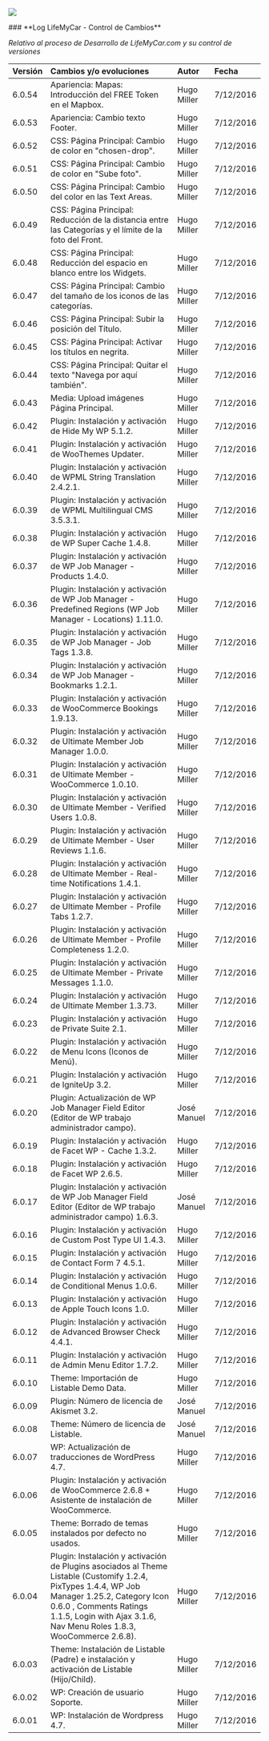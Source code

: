 <p align="left">
<img src="https://s13.postimg.org/bl787p213/Life_My_Car_Github.png">
</p>
### **Log LifeMyCar - Control de Cambios**

_Relativo al proceso de Desarrollo de LifeMyCar.com y su control de versiones_






| Versión |Cambios y/o evoluciones |Autor|Fecha|
|:------------- |:---------------|:---------------|:---------------|
| 6.0.54    | Apariencia: Mapas: Introducción del FREE Token en el Mapbox. |Hugo Miller|7/12/2016|
| 6.0.53    | Apariencia: Cambio texto Footer. |Hugo Miller|7/12/2016|
| 6.0.52    | CSS: Página Principal: Cambio de color en "chosen-drop". |Hugo Miller|7/12/2016|
| 6.0.51    | CSS: Página Principal: Cambio de color en "Sube foto". |Hugo Miller|7/12/2016|
| 6.0.50    | CSS: Página Principal: Cambio del color en las Text Areas. |Hugo Miller|7/12/2016|
| 6.0.49    | CSS: Página Principal: Reducción de la distancia entre las Categorías y el límite de la foto del Front. |Hugo Miller|7/12/2016|
| 6.0.48    | CSS: Página Principal: Reducción del espacio en blanco entre los Widgets. |Hugo Miller|7/12/2016|
| 6.0.47    | CSS: Página Principal: Cambio del tamaño de los iconos de las categorías. |Hugo Miller|7/12/2016|
| 6.0.46    | CSS: Página Principal: Subir la posición del Título. |Hugo Miller|7/12/2016|
| 6.0.45    | CSS: Página Principal: Activar los títulos en negrita. |Hugo Miller|7/12/2016|
| 6.0.44    | CSS: Página Principal: Quitar el texto "Navega por aquí también". |Hugo Miller|7/12/2016|
| 6.0.43    | Media: Upload imágenes Página Principal. |Hugo Miller|7/12/2016|
| 6.0.42    | Plugin: Instalación y activación de Hide My WP 5.1.2. |Hugo Miller|7/12/2016|
| 6.0.41    | Plugin: Instalación y activación de WooThemes Updater. |Hugo Miller|7/12/2016|
| 6.0.40    | Plugin: Instalación y activación de WPML String Translation 2.4.2.1. |Hugo Miller|7/12/2016|
| 6.0.39    | Plugin: Instalación y activación de WPML Multilingual CMS 3.5.3.1. |Hugo Miller|7/12/2016|
| 6.0.38    | Plugin: Instalación y activación de WP Super Cache 1.4.8. |Hugo Miller|7/12/2016|
| 6.0.37    | Plugin: Instalación y activación de WP Job Manager - Products 1.4.0. |Hugo Miller|7/12/2016|
| 6.0.36    | Plugin: Instalación y activación de WP Job Manager - Predefined Regions (WP Job Manager - Locations) 1.11.0. |Hugo Miller|7/12/2016|
| 6.0.35    | Plugin: Instalación y activación de WP Job Manager - Job Tags 1.3.8. |Hugo Miller|7/12/2016|
| 6.0.34    | Plugin: Instalación y activación de WP Job Manager - Bookmarks 1.2.1. |Hugo Miller|7/12/2016|
| 6.0.33    | Plugin: Instalación y activación de WooCommerce Bookings 1.9.13. |Hugo Miller|7/12/2016|
| 6.0.32    | Plugin: Instalación y activación de Ultimate Member Job Manager 1.0.0. |Hugo Miller|7/12/2016|
| 6.0.31    | Plugin: Instalación y activación de Ultimate Member - WooCommerce 1.0.10. |Hugo Miller|7/12/2016|
| 6.0.30    | Plugin: Instalación y activación de Ultimate Member - Verified Users 1.0.8. |Hugo Miller|7/12/2016|
| 6.0.29    | Plugin: Instalación y activación de Ultimate Member - User Reviews 1.1.6. |Hugo Miller|7/12/2016|
| 6.0.28    | Plugin: Instalación y activación de Ultimate Member - Real-time Notifications 1.4.1. |Hugo Miller|7/12/2016|
| 6.0.27    | Plugin: Instalación y activación de Ultimate Member - Profile Tabs 1.2.7. |Hugo Miller|7/12/2016|
| 6.0.26    | Plugin: Instalación y activación de Ultimate Member - Profile Completeness 1.2.0. |Hugo Miller|7/12/2016|
| 6.0.25    | Plugin: Instalación y activación de Ultimate Member - Private Messages 1.1.0. |Hugo Miller|7/12/2016|
| 6.0.24    | Plugin: Instalación y activación de Ultimate Member 1.3.73. |Hugo Miller|7/12/2016|
| 6.0.23    | Plugin: Instalación y activación de Private Suite 2.1. |Hugo Miller|7/12/2016|
| 6.0.22    | Plugin: Instalación y activación de Menu Icons (Iconos de Menú). |Hugo Miller|7/12/2016|
| 6.0.21    | Plugin: Instalación y activación de IgniteUp 3.2. |Hugo Miller|7/12/2016|
| 6.0.20    | Plugin: Actualización de WP Job Manager Field Editor (Editor de WP trabajo administrador campo). |José Manuel|7/12/2016|
| 6.0.19    | Plugin: Instalación y activación de Facet WP - Cache 1.3.2. |Hugo Miller|7/12/2016|
| 6.0.18    | Plugin: Instalación y activación de Facet WP 2.6.5. |Hugo Miller|7/12/2016|
| 6.0.17    | Plugin: Instalación y activación de WP Job Manager Field Editor (Editor de WP trabajo administrador campo) 1.6.3. |José Manuel|7/12/2016|
| 6.0.16    | Plugin: Instalación y activación de Custom Post Type UI 1.4.3. |Hugo Miller|7/12/2016|
| 6.0.15    | Plugin: Instalación y activación de Contact Form 7 4.5.1. |Hugo Miller|7/12/2016|
| 6.0.14    | Plugin: Instalación y activación de Conditional Menus 1.0.6. |Hugo Miller|7/12/2016|
| 6.0.13    | Plugin: Instalación y activación de Apple Touch Icons 1.0. |Hugo Miller|7/12/2016|
| 6.0.12    | Plugin: Instalación y activación de Advanced Browser Check 4.4.1. |Hugo Miller|7/12/2016|
| 6.0.11    | Plugin: Instalación y activación de Admin Menu Editor 1.7.2. |Hugo Miller|7/12/2016|
| 6.0.10    | Theme: Importación de Listable Demo Data. |Hugo Miller|7/12/2016|
| 6.0.09    | Plugin: Número de licencia de Akismet 3.2. |José Manuel|7/12/2016|
| 6.0.08    | Theme: Número de licencia de Listable. |José Manuel|7/12/2016|
| 6.0.07    | WP: Actualización de traducciones de WordPress 4.7. |Hugo Miller|7/12/2016|
| 6.0.06    | Plugin: Instalación y activación de WooCommerce 2.6.8 + Asistente de instalación de WooCommerce. |Hugo Miller|7/12/2016|
| 6.0.05    | Theme: Borrado de temas instalados por defecto no usados. |Hugo Miller|7/12/2016|
| 6.0.04    | Plugin: Instalación y activación de Plugins asociados al Theme Listable (Customify 1.2.4, PixTypes 1.4.4, WP Job Manager 1.25.2, Category Icon 0.6.0 , Comments Ratings 1.1.5, Login with Ajax 3.1.6, Nav Menu Roles 1.8.3, WooCommerce 2.6.8). |Hugo Miller|7/12/2016|
| 6.0.03    | Theme: Instalación de Listable (Padre) e instalación y activación de Listable (Hijo/Child). |Hugo Miller|7/12/2016|
| 6.0.02    | WP: Creación de usuario Soporte. |Hugo Miller|7/12/2016|
| 6.0.01    | WP: Instalación de Wordpress 4.7. |Hugo Miller|7/12/2016|


